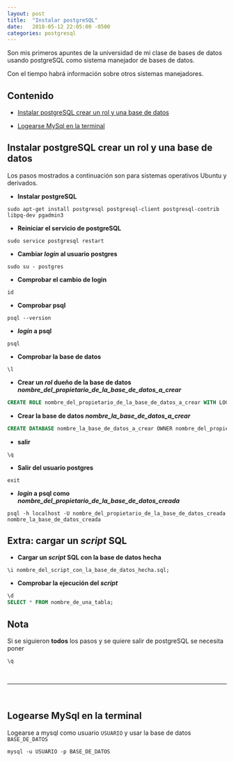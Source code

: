 ```yaml
---
layout: post
title:  "Instalar postgreSQL"
date:   2018-05-12 22:05:00 -0500
categories: postgresql
--- 
```


Son mis primeros apuntes de la universidad de mi clase de bases de datos usando postgreSQL como sistema manejador de bases de datos.

Con el tiempo habrá información sobre otros sistemas manejadores.

## Contenido

* [Instalar postgreSQL crear un rol y una base de datos ](#instalar-postgresql-crear-un-rol-y-una-base-de-datos )

* [Logearse MySql en la terminal](#logearse-mysql-en-la-terminal)

## Instalar postgreSQL crear un rol y una base de datos 

Los pasos mostrados a continuación son para sistemas operativos Ubuntu y derivados.

* **Instalar postgreSQL**

```
sudo apt-get install postgresql postgresql-client postgresql-contrib libpq-dev pgadmin3
```

* **Reiniciar el servicio de postgreSQL**

```
sudo service postgresql restart
```

* **Cambiar *login* al usuario postgres**

```
sudo su - postgres
```

* **Comprobar el cambio de login**

```
id 
```

* **Comprobar psql**

```
psql --version
```

* ***login* a psql**

```
psql
```
* **Comprobar la base de datos**

```
\l
```

* **Crear un *rol* dueño de la base de datos *nombre_del_propietario_de_la_base_de_datos_a_crear***

```sql
CREATE ROLE nombre_del_propietario_de_la_base_de_datos_a_crear WITH LOGIN PASSWORD 'contraseña_del_dueño_de_la_base_de_datos';
```

* **Crear la base de datos *nombre_la_base_de_datos_a_crear***

```sql
CREATE DATABASE nombre_la_base_de_datos_a_crear OWNER nombre_del_propietario_de_la_base_de_datos_a_crear;
```

* **salir**

```
\q
```

* **Salir del usuario postgres**

```
exit
```

* ***login* a psql como *nombre_del_propietario_de_la_base_de_datos_creada***

```
psql -h localhost -U nombre_del_propietario_de_la_base_de_datos_creada nombre_la_base_de_datos_creada
```

## Extra: cargar un *script* SQL

* **Cargar un *script* SQL con la base de datos hecha**

```
\i nombre_del_script_con_la_base_de_datos_hecha.sql;
```

* **Comprobar la ejecución del *script***

```sql
\d
SELECT * FROM nombre_de_una_tabla;
```

## Nota

Si se siguieron **todos** los pasos y se quiere salir de postgreSQL se necesita poner

```
\q
```



<br>
<hr>
<br>



## Logearse MySql en la terminal

Logearse a mysql como usuario `USUARIO` y usar la base de datos `BASE_DE_DATOS`

```
mysql -u USUARIO -p BASE_DE_DATOS
```